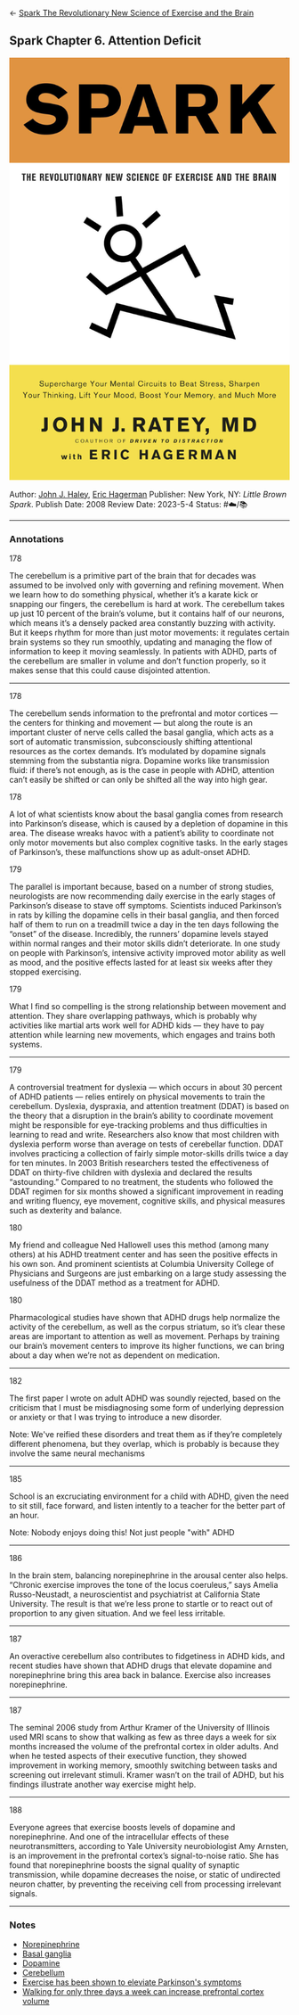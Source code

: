 \<- [Spark The Revolutionary New Science of Exercise and the Brain](Spark%20The%20Revolutionary%20New%20Science%20of%20Exercise%20and%20the%20Brain.md)

## Spark Chapter 6. Attention Deficit

[ ![150](E4EA7A41-31E0-4B53-8767-8F5F51A98DBC.jpeg) ](https://www.amazon.com/gp/aw/d/B000SFD21Q/ref=tmm_kin_swatch_0?ie=UTF8&qid=1676684881&sr=8-1)

Author: [John J. Haley](), [Eric Hagerman]()
Publisher: New York, NY: *Little Brown Spark*.
Publish Date: 2008
Review Date: 2023-5-4
Status: #☁️/📚 

---

### Annotations

178

The cerebellum is a primitive part of the brain that for decades was assumed to be involved only with governing and refining movement. When we learn how to do something physical, whether it’s a karate kick or snapping our fingers, the cerebellum is hard at work. The cerebellum takes up just 10 percent of the brain’s volume, but it contains half of our neurons, which means it’s a densely packed area constantly buzzing with activity. But it keeps rhythm for more than just motor movements: it regulates certain brain systems so they run smoothly, updating and managing the flow of information to keep it moving seamlessly. In patients with ADHD, parts of the cerebellum are smaller in volume and don’t function properly, so it makes sense that this could cause disjointed attention.

---

178

The cerebellum sends information to the prefrontal and motor cortices — the centers for thinking and movement — but along the route is an important cluster of nerve cells called the basal ganglia, which acts as a sort of automatic transmission, subconsciously shifting attentional resources as the cortex demands. It’s modulated by dopamine signals stemming from the substantia nigra. Dopamine works like transmission fluid: if there’s not enough, as is the case in people with ADHD, attention can’t easily be shifted or can only be shifted all the way into high gear.

178

A lot of what scientists know about the basal ganglia comes from research into Parkinson’s disease, which is caused by a depletion of dopamine in this area. The disease wreaks havoc with a patient’s ability to coordinate not only motor movements but also complex cognitive tasks. In the early stages of Parkinson’s, these malfunctions show up as adult-onset ADHD.

179

The parallel is important because, based on a number of strong studies, neurologists are now recommending daily exercise in the early stages of Parkinson’s disease to stave off symptoms. Scientists induced Parkinson’s in rats by killing the dopamine cells in their basal ganglia, and then forced half of them to run on a treadmill twice a day in the ten days following the “onset” of the disease. Incredibly, the runners’ dopamine levels stayed within normal ranges and their motor skills didn’t deteriorate. In one study on people with Parkinson’s, intensive activity improved motor ability as well as mood, and the positive effects lasted for at least six weeks after they stopped exercising.

179

What I find so compelling is the strong relationship between movement and attention. They share overlapping pathways, which is probably why activities like martial arts work well for ADHD kids — they have to pay attention while learning new movements, which engages and trains both systems.

---

179

A controversial treatment for dyslexia — which occurs in about 30 percent of ADHD patients — relies entirely on physical movements to train the cerebellum. Dyslexia, dyspraxia, and attention treatment (DDAT) is based on the theory that a disruption in the brain’s ability to coordinate movement might be responsible for eye-tracking problems and thus difficulties in learning to read and write. Researchers also know that most children with dyslexia perform worse than average on tests of cerebellar function. DDAT involves practicing a collection of fairly simple motor-skills drills twice a day for ten minutes. In 2003 British researchers tested the effectiveness of DDAT on thirty-five children with dyslexia and declared the results “astounding.” Compared to no treatment, the students who followed the DDAT regimen for six months showed a significant improvement in reading and writing fluency, eye movement, cognitive skills, and physical measures such as dexterity and balance.

180

My friend and colleague Ned Hallowell uses this method (among many others) at his ADHD treatment center and has seen the positive effects in his own son. And prominent scientists at Columbia University College of Physicians and Surgeons are just embarking on a large study assessing the usefulness of the DDAT method as a treatment for ADHD.

180

Pharmacological studies have shown that ADHD drugs help normalize the activity of the cerebellum, as well as the corpus striatum, so it’s clear these areas are important to attention as well as movement. Perhaps by training our brain’s movement centers to improve its higher functions, we can bring about a day when we’re not as dependent on medication.

---

182

The first paper I wrote on adult ADHD was soundly rejected, based on the criticism that I must be misdiagnosing some form of underlying depression or anxiety or that I was trying to introduce a new disorder.

Note: We've reified these disorders and treat them as if they’re completely different phenomena, but they overlap, which is probably is because they involve the same neural mechanisms

---

185

School is an excruciating environment for a child with ADHD, given the need to sit still, face forward, and listen intently to a teacher for the better part of an hour.

Note: Nobody enjoys doing this! Not just people "with" ADHD

---

186

In the brain stem, balancing norepinephrine in the arousal center also helps. “Chronic exercise improves the tone of the locus coeruleus,” says Amelia Russo-Neustadt, a neuroscientist and psychiatrist at California State University. The result is that we’re less prone to startle or to react out of proportion to any given situation. And we feel less irritable.

---

187

An overactive cerebellum also contributes to fidgetiness in ADHD kids, and recent studies have shown that ADHD drugs that elevate dopamine and norepinephrine bring this area back in balance. Exercise also increases norepinephrine. 

---

187

The seminal 2006 study from Arthur Kramer of the University of Illinois used MRI scans to show that walking as few as three days a week for six months increased the volume of the prefrontal cortex in older adults. And when he tested aspects of their executive function, they showed improvement in working memory, smoothly switching between tasks and screening out irrelevant stimuli. Kramer wasn’t on the trail of ADHD, but his findings illustrate another way exercise might help.

---

188

Everyone agrees that exercise boosts levels of dopamine and norepinephrine. And one of the intracellular effects of these neurotransmitters, according to Yale University neurobiologist Amy Arnsten, is an improvement in the prefrontal cortex’s signal-to-noise ratio. She has found that norepinephrine boosts the signal quality of synaptic transmission, while dopamine decreases the noise, or static of undirected neuron chatter, by preventing the receiving cell from processing irrelevant signals.

---

### Notes

* [Norepinephrine](Norepinephrine.md) 
* [Basal ganglia](Basal%20ganglia.md)
* [Dopamine](Dopamine.md)
* [Cerebellum](Cerebellum.md)
* [Exercise has been shown to eleviate Parkinson's symptoms](Exercise%20has%20been%20shown%20to%20eleviate%20Parkinson's%20symptoms.md)
* [Walking for only three days a week can increase prefrontal cortex volume](Walking%20for%20only%20three%20days%20a%20week%20can%20increase%20prefrontal%20cortex%20volume.md)
